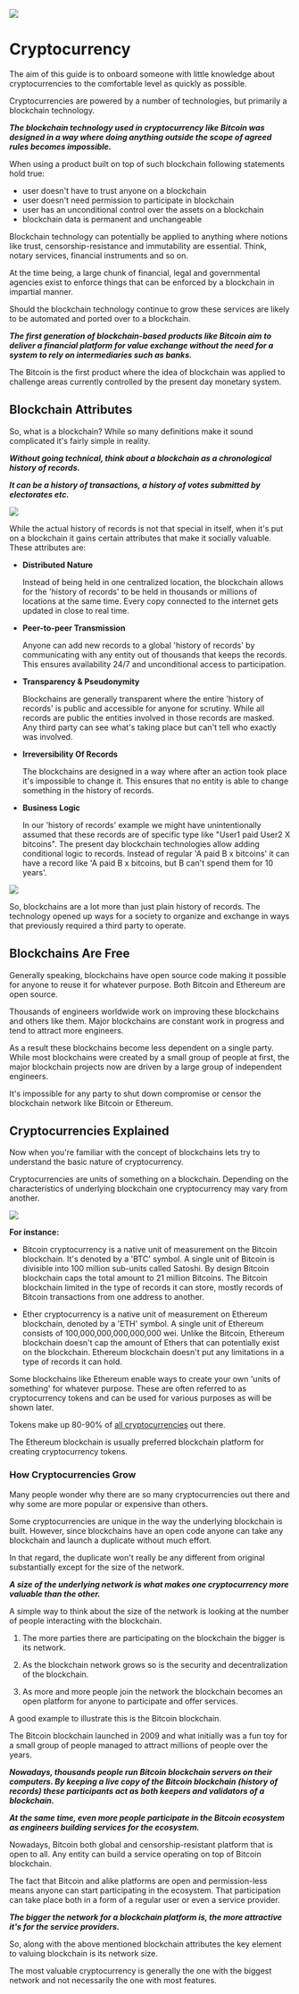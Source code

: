 ![](https://raw.githubusercontent.com/horizontalsystems/blockchain-crypto-guides/master/fundamentals/images/01-main-l.png)

# Cryptocurrency

The aim of this guide is to onboard someone with little knowledge about cryptocurrencies to the comfortable level as quickly as possible.

Cryptocurrencies are powered by a number of technologies, but primarily a blockchain technology. 

_**The blockchain technology used in cryptocurrency like Bitcoin was designed in a way where doing anything outside the scope of agreed rules becomes impossible.**_

When using a product built on top of such blockchain following statements hold true:

- user doesn't have to trust anyone on a blockchain
- user doesn't need permission to participate in blockchain
- user has an unconditional control over the assets on a blockchain
- blockchain data is permanent and unchangeable

Blockchain technology can potentially be applied to anything where notions like trust, censorship-resistance and immutability are essential. Think, notary services, financial instruments and so on.

At the time being, a large chunk of financial, legal and governmental agencies exist to enforce things that can be enforced by a blockchain in impartial manner. 

Should the blockchain technology continue to grow these services are likely to be automated and ported over to a blockchain.

_**The first generation of blockchain-based products like Bitcoin aim to deliver a financial platform for value exchange without the need for a system to rely on intermediaries such as banks.**_

The Bitcoin is the first product where the idea of blockchain was applied to challenge areas currently controlled by the present day monetary system.

## Blockchain Attributes

So, what is a blockchain? While so many definitions make it sound complicated it's fairly simple in reality.

_**Without going technical, think about a blockchain as a chronological history of records.**_

_**It can be a history of transactions, a history of votes submitted by electorates etc.**_

![](https://raw.githubusercontent.com/horizontalsystems/blockchain-crypto-guides/master/fundamentals/images/01-02-l.png)

While the actual history of records is not that special in itself, when it's put on a blockchain it gains certain attributes that make it socially valuable. These attributes are:

- **Distributed Nature**

    Instead of being held in one centralized location, the blockchain allows for the 'history of records' to be held in thousands or millions of locations at the same time. Every copy connected to the internet gets updated in close to real time.   

- **Peer-to-peer Transmission**

    Anyone can add new records to a global 'history of records' by communicating with any entity out of thousands that keeps the records. This ensures availability 24/7 and unconditional access to participation.  

- **Transparency & Pseudonymity**

    Blockchains are generally transparent where the entire 'history of records' is public and accessible for anyone for scrutiny. While all records are public the entities involved in those records are masked. Any third party can see what's taking place but can't tell who exactly was involved.

- **Irreversibility Of Records**

    The blockchains are designed in a way where after an action took place it's impossible to change it. This ensures that no entity is able to change something in the history of records.

- **Business Logic**

    In our 'history of records' example we might have unintentionally assumed that these records are of specific type like "User1 paid User2 X bitcoins". The present day blockchain technologies allow adding conditional logic to records. Instead of regular 'A paid B x bitcoins' it can have a record like 'A paid B x bitcoins, but B can't spend them for 10 years'.

![](https://raw.githubusercontent.com/horizontalsystems/blockchain-crypto-guides/master/fundamentals/images/01-03-l.png)
   
So, blockchains are a lot more than just plain history of records. The technology opened up ways for a society to organize and exchange in ways that previously required a third party to operate.

## Blockchains Are Free

Generally speaking, blockchains have open source code making it possible for anyone to reuse it for whatever purpose. Both Bitcoin and Ethereum are open source.

Thousands of engineers worldwide work on improving these blockchains and others like them. Major blockchains are constant work in progress and tend to attract more engineers.

As a result these blockchains become less dependent on a single party. While most blockchains were created by a small group of people at first, the major blockchain projects now are driven by a large group of independent engineers.

It's impossible for any party to shut down compromise or censor the blockchain network like Bitcoin or Ethereum.

## Cryptocurrencies Explained

Now when you're familiar with the concept of blockchains lets try to understand the basic nature of cryptocurrency.

Cryptocurrencies are units of something on a blockchain. Depending on the characteristics of underlying blockchain one cryptocurrency may vary from another.

![](https://raw.githubusercontent.com/horizontalsystems/blockchain-crypto-guides/master/fundamentals/images/01-04-l.png)

**For instance:**

- Bitcoin cryptocurrency is a native unit of measurement on the Bitcoin blockchain. It's denoted by a 'BTC' symbol. A single unit of Bitcoin is divisible into 100 million sub-units called Satoshi. By design Bitcoin blockchain caps the total amount to 21 million Bitcoins. The Bitcoin blockchain limited in the type of records it can store, mostly records of Bitcoin transactions from one address to another.

- Ether cryptocurrency is a native unit of measurement on Ethereum blockchain, denoted by a 'ETH' symbol. A single unit of Ethereum consists of 100,000,000,000,000,000 wei. Unlike the Bitcoin, Ethereum blockchain doesn't cap the amount of Ethers that can potentially exist on the blockchain. Ethereum blockchain doesn't put any limitations in a type of records it can hold.

Some blockchains like Ethereum enable ways to create your own 'units of something' for whatever purpose. These are often referred to as cryptocurrency tokens and can be used for various purposes as will be shown later.

Tokens make up 80-90% of [all cryptocurrencies](https://coinmarketcap.com) out there.

The Ethereum blockchain is usually preferred blockchain platform for creating cryptocurrency tokens.

### How Cryptocurrencies Grow

Many people wonder why there are so many cryptocurrencies out there and why some are more popular or expensive than others.

Some cryptocurrencies are unique in the way the underlying blockchain is built. However, since blockchains have an open code anyone can take any blockchain and launch a duplicate without much effort. 

In that regard, the duplicate won't really be any different from original substantially except for the size of the network.

_**A size of the underlying network is what makes one cryptocurrency more valuable than the other.**_

A simple way to think about the size of the network is looking at the number of people interacting with the blockchain. 

1. The more parties there are participating on the blockchain the bigger is its network. 

2. As the blockchain network grows so is the security and decentralization of the blockchain.

3. As more and more people join the network the blockchain becomes an open platform for anyone to participate and offer services.

A good example to illustrate this is the Bitcoin blockchain. 

The Bitcoin blockchain launched in 2009 and what initially was a fun toy for a small group of people managed to attract millions of people over the years. 

_**Nowadays, thousands people run Bitcoin blockchain servers on their computers. By keeping a live copy of the Bitcoin blockchain (history of records) these participants act as both keepers and validators of a blockchain.**_

_**At the same time, even more people participate in the Bitcoin ecosystem as engineers building services for the ecosystem.**_

Nowadays, Bitcoin both global and censorship-resistant platform that is open to all. Any entity can build a service operating on top of Bitcoin blockchain.

The fact that Bitcoin and alike platforms are open and permission-less means anyone can start participating in the ecosystem. That participation can take place both in a form of a regular user or even a service provider. 

_**The bigger the network for a blockchain platform is, the more attractive it's for the service providers.**_

So, along with the above mentioned blockchain attributes the key element to valuing blockchain is its network size. 

The most valuable cryptocurrency is generally the one with the biggest network and not necessarily the one with most features.